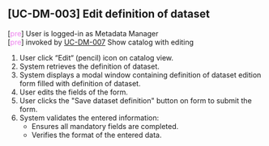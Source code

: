 [UC-DM-003] Edit definition of dataset
---

[<span style="color: violet;">pre</span>] User is logged-in as Metadata Manager<br/>
[<span style="color: violet;">pre</span>] invoked by [UC-DM-007](UC-DM-007.md) Show catalog with editing

1. User click “Edit“ (pencil) icon on catalog view.
2. System retrieves the definition of dataset.
3. System displays a modal window containing definition of dataset edition form filled with definition of dataset.
4. User edits the fields of the form.
5. User clicks the "Save dataset definition" button on form to submit the form.
6. System validates the entered information:
   - Ensures all mandatory fields are completed.
   - Verifies the format of the entered data.